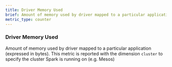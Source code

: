 ```yaml
---
title: Driver Memory Used
brief: Amount of memory used by driver mapped to a particular application
metric_type: counter
---
```

### Driver Memory Used
Amount of memory used by driver mapped to a particular application (expressed in bytes). This metric is reported with the dimension `cluster` to specify the cluster Spark is running on (e.g. Mesos)
